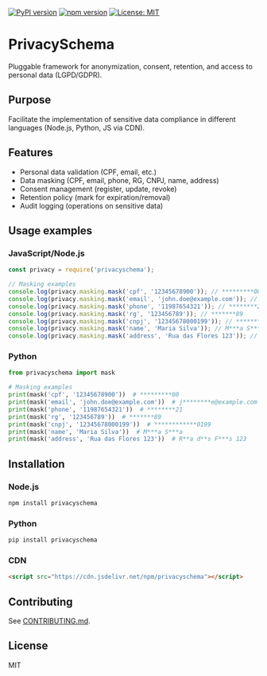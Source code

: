 [![PyPI version](https://img.shields.io/pypi/v/privacyschema.svg)](https://pypi.org/project/privacyschema/)
[![npm version](https://img.shields.io/npm/v/privacyschema.svg)](https://www.npmjs.com/package/privacyschema)
[![License: MIT](https://img.shields.io/badge/License-MIT-yellow.svg)](LICENSE)

# PrivacySchema

Pluggable framework for anonymization, consent, retention, and access to personal data (LGPD/GDPR).

## Purpose
Facilitate the implementation of sensitive data compliance in different languages (Node.js, Python, JS via CDN).

## Features
- Personal data validation (CPF, email, etc.)
- Data masking (CPF, email, phone, RG, CNPJ, name, address)
- Consent management (register, update, revoke)
- Retention policy (mark for expiration/removal)
- Audit logging (operations on sensitive data)

## Usage examples

### JavaScript/Node.js
```js
const privacy = require('privacyschema');

// Masking examples
console.log(privacy.masking.mask('cpf', '12345678900')); // *********00
console.log(privacy.masking.mask('email', 'john.doe@example.com')); // j********e@example.com
console.log(privacy.masking.mask('phone', '11987654321')); // ********21
console.log(privacy.masking.mask('rg', '123456789')); // *******89
console.log(privacy.masking.mask('cnpj', '12345678000199')); // ************0199
console.log(privacy.masking.mask('name', 'Maria Silva')); // M***a S***a
console.log(privacy.masking.mask('address', 'Rua das Flores 123')); // R**a d**s F***s 123
```

### Python
```python
from privacyschema import mask

# Masking examples
print(mask('cpf', '12345678900'))  # *********00
print(mask('email', 'john.doe@example.com'))  # j********e@example.com
print(mask('phone', '11987654321'))  # ********21
print(mask('rg', '123456789'))  # *******89
print(mask('cnpj', '12345678000199'))  # ************0199
print(mask('name', 'Maria Silva'))  # M***a S***a
print(mask('address', 'Rua das Flores 123'))  # R**a d**s F***s 123
```

## Installation

### Node.js
```sh
npm install privacyschema
```

### Python
```sh
pip install privacyschema
```

### CDN
```html
<script src="https://cdn.jsdelivr.net/npm/privacyschema"></script>
```

## Contributing
See [CONTRIBUTING.md](CONTRIBUTING.md).

## License
MIT

